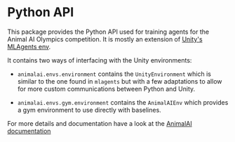 #  Python API

This package provides the Python API used for training agents for the Animal AI Olympics competition. It is mostly an 
extension of [Unity's MLAgents env](https://github.com/Unity-Technologies/ml-agents/tree/master/ml-agents-envs).

It contains two ways of interfacing with the Unity environments:

- `animalai.envs.environment` contains the `UnityEnvironment` which is similar to the one found in `mlagents` but with 
a few adaptations to allow for more custom communications between Python and Unity.

- `animalai.envs.gym.environment` contains the `AnimalAIEnv` which provides a gym environment to use directly with 
baselines.

For more details and documentation have a look at the [AnimalAI documentation](../documentation)
